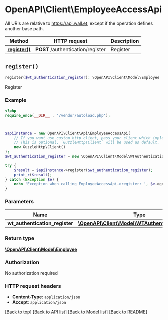 # OpenAPI\Client\EmployeeAccessApi

All URIs are relative to https://api.wall.et, except if the operation defines another base path.

| Method | HTTP request | Description |
| ------------- | ------------- | ------------- |
| [**register()**](EmployeeAccessApi.md#register) | **POST** /authentication/register | Register |


## `register()`

```php
register($wt_authentication_register): \OpenAPI\Client\Model\Employee
```

Register

### Example

```php
<?php
require_once(__DIR__ . '/vendor/autoload.php');



$apiInstance = new OpenAPI\Client\Api\EmployeeAccessApi(
    // If you want use custom http client, pass your client which implements `GuzzleHttp\ClientInterface`.
    // This is optional, `GuzzleHttp\Client` will be used as default.
    new GuzzleHttp\Client()
);
$wt_authentication_register = new \OpenAPI\Client\Model\WTAuthenticationRegister(); // \OpenAPI\Client\Model\WTAuthenticationRegister

try {
    $result = $apiInstance->register($wt_authentication_register);
    print_r($result);
} catch (Exception $e) {
    echo 'Exception when calling EmployeeAccessApi->register: ', $e->getMessage(), PHP_EOL;
}
```

### Parameters

| Name | Type | Description  | Notes |
| ------------- | ------------- | ------------- | ------------- |
| **wt_authentication_register** | [**\OpenAPI\Client\Model\WTAuthenticationRegister**](../Model/WTAuthenticationRegister.md)|  | |

### Return type

[**\OpenAPI\Client\Model\Employee**](../Model/Employee.md)

### Authorization

No authorization required

### HTTP request headers

- **Content-Type**: `application/json`
- **Accept**: `application/json`

[[Back to top]](#) [[Back to API list]](../../README.md#endpoints)
[[Back to Model list]](../../README.md#models)
[[Back to README]](../../README.md)
